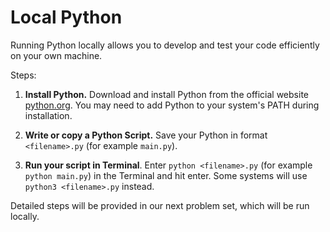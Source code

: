 # Local Python 

Running Python locally allows you to develop and test your code efficiently on your own machine.

Steps: 

1. **Install Python.** Download and install Python from the official website [python.org](https://www.python.org/downloads/). You may need to add Python to your system's PATH during installation.

2. **Write or copy a Python Script.** Save your Python in format `<filename>.py` (for example `main.py`).

3. **Run your script in Terminal**. Enter `python <filename>.py` (for example `python main.py`) in the Terminal and hit enter. Some systems will use `python3 <filename>.py` instead. 

Detailed steps will be provided in our next problem set, which will be run locally. 




